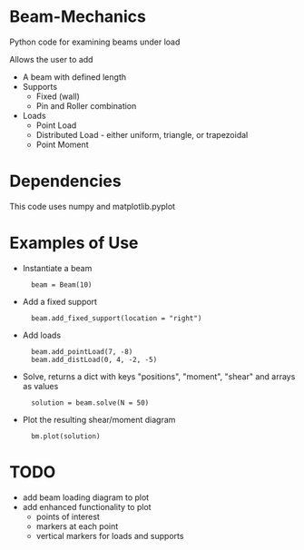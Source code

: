 # Beam-Mechanics
Python code for examining beams under load

Allows the user to add
- A beam with defined length
- Supports
    - Fixed (wall)
    - Pin and Roller combination
- Loads
    - Point Load
    - Distributed Load - either uniform, triangle, or trapezoidal
    - Point Moment

# Dependencies
This code uses numpy and matplotlib.pyplot

# Examples of Use

- Instantiate a beam

        beam = Beam(10)

- Add a fixed support

        beam.add_fixed_support(location = "right")

- Add loads

        beam.add_pointLoad(7, -8)
        beam.add_distLoad(0, 4, -2, -5)

- Solve, returns a dict with keys "positions", "moment", "shear" and arrays as values

        solution = beam.solve(N = 50)

- Plot the resulting shear/moment diagram

        bm.plot(solution)

# TODO
- add beam loading diagram to plot
- add enhanced functionality to plot
    - points of interest
    - markers at each point
    - vertical markers for loads and supports

